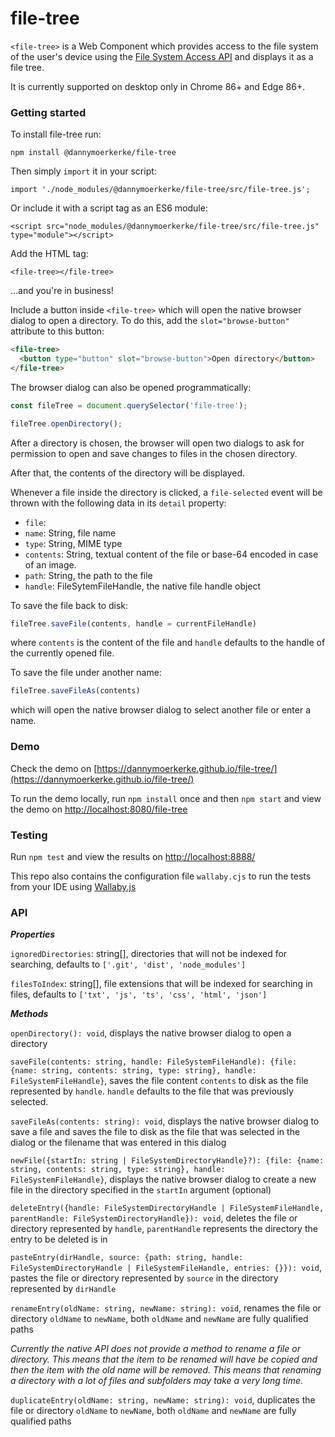 # file-tree
`<file-tree>` is a Web Component which provides access to the file system of the user's device using the 
[File System Access API](https://wicg.github.io/file-system-access/) and displays it as a file tree.

It is currently supported on desktop only in Chrome 86+ and Edge 86+.

### Getting started
To install file-tree run:

```
npm install @dannymoerkerke/file-tree
```

Then simply `import` it in your script:

```
import './node_modules/@dannymoerkerke/file-tree/src/file-tree.js';
```

Or include it with a script tag as an ES6 module:

```
<script src="node_modules/@dannymoerkerke/file-tree/src/file-tree.js" type="module"></script>
```

Add the HTML tag:

```
<file-tree></file-tree>
```

...and you're in business!

Include a button inside `<file-tree>` which will open the native browser dialog to open a directory. To do this, add the
`slot="browse-button"` attribute to this button:

```html
<file-tree>
  <button type="button" slot="browse-button">Open directory</button>
</file-tree>
```

The browser dialog can also be opened programmatically:
```javascript
const fileTree = document.querySelector('file-tree');

fileTree.openDirectory();
```

After a directory is chosen, the browser will open two dialogs to ask for permission to open and save changes to files in
the chosen directory.

After that, the contents of the directory will be displayed.

Whenever a file inside the directory is clicked, a `file-selected` event will be thrown with the following data in its
`detail` property:

* `file`:
 * `name`: String, file name
 * `type`: String, MIME type
 * `contents`: String, textual content of the file or base-64 encoded in case of an image.
* `path`: String, the path to the file
* `handle`: FileSytemFileHandle, the native file handle object

To save the file back to disk:

```javascript
fileTree.saveFile(contents, handle = currentFileHandle)
```

where `contents` is the content of the file and `handle` defaults to the handle of the  currently opened file.

To save the file under another name:

```javascript
fileTree.saveFileAs(contents)
```

which will open the native browser dialog to select another file or enter a name.

### Demo
Check the demo on [https://dannymoerkerke.github.io/file-tree/](https://dannymoerkerke.github.io/file-tree/)

To run the demo locally, run `npm install` once and then `npm start` and view the demo on
[http://localhost:8080/file-tree](http://localhost:8080/file-tree)

### Testing
Run `npm test` and view the results on [http://localhost:8888/](http://localhost:8888/)

This repo also contains the configuration file `wallaby.cjs` to run the
tests from your IDE using [Wallaby.js](https://wallabyjs.com/)

### API

***Properties***

`ignoredDirectories`: string[], directories that will not be indexed for searching, defaults to `['.git', 'dist', 'node_modules']`

`filesToIndex`: string[], file extensions that will be indexed for searching in files, defaults to `['txt', 'js', 'ts', 'css', 'html', 'json']`

***Methods***

`openDirectory(): void`, displays the native browser dialog to open a directory

`saveFile(contents: string, handle: FileSystemFileHandle): {file: {name: string, contents: string, type: string}, handle: FileSystemFileHandle}`, 
saves the file content `contents` to disk as the file represented by `handle`. `handle` defaults to the file that was previously selected.

`saveFileAs(contents: string): void`, displays the native browser dialog to save a file and saves the file to disk as the file that was selected
in the dialog or the filename that was entered in this dialog

`newFile({startIn: string | FileSystemDirectoryHandle}?): {file: {name: string, contents: string, type: string}, handle: FileSystemFileHandle}`, displays the native 
browser dialog to create a new file in the directory specified in the `startIn` argument (optional)

`deleteEntry({handle: FileSystemDirectoryHandle | FileSystemFileHandle, parentHandle: FileSystemDirectoryHandle}): void`, deletes the file or 
directory represented by `handle`, `parentHandle` represents the directory the entry to be deleted is in

`pasteEntry(dirHandle, source: {path: string, handle: FileSystemDirectoryHandle | FileSystemFileHandle, entries: {}}): void`, pastes the file
or directory represented by `source` in the directory represented by `dirHandle`

`renameEntry(oldName: string, newName: string): void`, renames the file or directory `oldName` to `newName`, both `oldName` and `newName` are
 fully qualified paths

*Currently the native API does not provide a method to rename a file or directory. This means that the item to be renamed will 
have be copied and then the item with the old name will be removed. This means that  renaming a directory with a lot of 
files and subfolders may take a very long time.*

`duplicateEntry(oldName: string, newName: string): void`, duplicates the file or directory `oldName` to `newName`, both `oldName` and `newName` are
fully qualified paths



